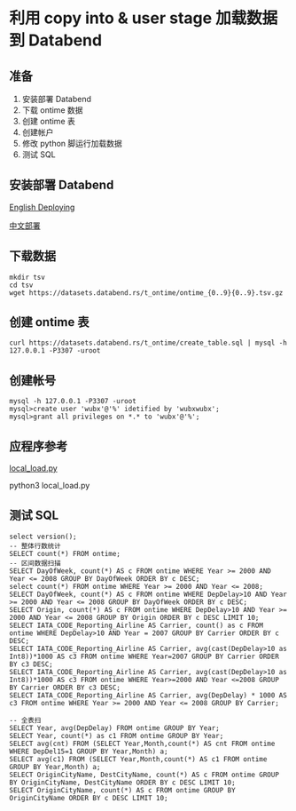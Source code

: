 # 利用 copy into & user stage 加载数据到 Databend 

## 准备
1. 安装部署 Databend 
2. 下载 ontime 数据
3. 创建 ontime 表
4. 创建帐户
5. 修改 python 脚运行加载数据
6. 测试 SQL

## 安装部署 Databend 
[English Deploying](https://databend.rs/doc/deploy/deploying-databend)

[中文部署](https://mp.weixin.qq.com/s/6lEb0JiwOrzxVGD_Acc10g)

## 下载数据

```
mkdir tsv
cd tsv 
wget https://datasets.databend.rs/t_ontime/ontime_{0..9}{0..9}.tsv.gz
```

## 创建 ontime 表

```
curl https://datasets.databend.rs/t_ontime/create_table.sql | mysql -h 127.0.0.1 -P3307 -uroot 
```

## 创建帐号
```
mysql -h 127.0.0.1 -P3307 -uroot
mysql>create user 'wubx'@'%' idetified by 'wubxwubx';
mysql>grant all privileges on *.* to 'wubx'@'%';
```

## 应程序参考

[local_load.py](./local_load.py)

python3 local_load.py

## 测试 SQL
```
select version();
-- 整体行数统计
SELECT count(*) FROM ontime;
-- 区间数据扫描
SELECT DayOfWeek, count(*) AS c FROM ontime WHERE Year >= 2000 AND Year <= 2008 GROUP BY DayOfWeek ORDER BY c DESC;
select count(*) FROM ontime WHERE Year >= 2000 AND Year <= 2008;
SELECT DayOfWeek, count(*) AS c FROM ontime WHERE DepDelay>10 AND Year >= 2000 AND Year <= 2008 GROUP BY DayOfWeek ORDER BY c DESC;
SELECT Origin, count(*) AS c FROM ontime WHERE DepDelay>10 AND Year >= 2000 AND Year <= 2008 GROUP BY Origin ORDER BY c DESC LIMIT 10;
SELECT IATA_CODE_Reporting_Airline AS Carrier, count() as c FROM ontime WHERE DepDelay>10 AND Year = 2007 GROUP BY Carrier ORDER BY c DESC;
SELECT IATA_CODE_Reporting_Airline AS Carrier, avg(cast(DepDelay>10 as Int8))*1000 AS c3 FROM ontime WHERE Year=2007 GROUP BY Carrier ORDER BY c3 DESC;
SELECT IATA_CODE_Reporting_Airline AS Carrier, avg(cast(DepDelay>10 as Int8))*1000 AS c3 FROM ontime WHERE Year>=2000 AND Year <=2008 GROUP BY Carrier ORDER BY c3 DESC;
SELECT IATA_CODE_Reporting_Airline AS Carrier, avg(DepDelay) * 1000 AS c3 FROM ontime WHERE Year >= 2000 AND Year <= 2008 GROUP BY Carrier;

-- 全表扫
SELECT Year, avg(DepDelay) FROM ontime GROUP BY Year;
SELECT Year, count(*) as c1 FROM ontime GROUP BY Year;
SELECT avg(cnt) FROM (SELECT Year,Month,count(*) AS cnt FROM ontime WHERE DepDel15=1 GROUP BY Year,Month) a;
SELECT avg(c1) FROM (SELECT Year,Month,count(*) AS c1 FROM ontime GROUP BY Year,Month) a;
SELECT OriginCityName, DestCityName, count(*) AS c FROM ontime GROUP BY OriginCityName, DestCityName ORDER BY c DESC LIMIT 10;
SELECT OriginCityName, count(*) AS c FROM ontime GROUP BY OriginCityName ORDER BY c DESC LIMIT 10;
```

